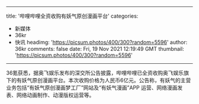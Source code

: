 
---
title: '哔哩哔哩全资收购有妖气原创漫画平台'
categories: 
 - 新媒体
 - 36kr
 - 快讯
headimg: 'https://picsum.photos/400/300?random=5596'
author: 36kr
comments: false
date: Fri, 19 Nov 2021 12:19:49 GMT
thumbnail: 'https://picsum.photos/400/300?random=5596'
---

<div>   
36氪获悉，据奥飞娱乐发布的深交所公告披露，哔哩哔哩已全资收购奥飞娱乐旗下的有妖气原创漫画平台。本次收购价格为人民币6亿元。公告称，有妖气的主营业务包括“有妖气原创漫画梦工厂”网站及“有妖气漫画”APP 运营、网络漫画发表、网络动画制作、动漫版权运营等。  
</div>
            
